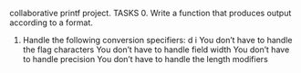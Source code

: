 collaborative printf project.
TASKS
0. Write a function that produces output according to a format.
1. Handle the following conversion specifiers:
	d
	i
	You don’t have to handle the flag characters
	You don’t have to handle field width
	You don’t have to handle precision
	You don’t have to handle the length modifiers
